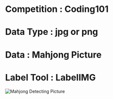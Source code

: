 # Competition : Coding101
# Data Type : jpg or png
# Data : Mahjong Picture
# Label Tool : LabelIMG

![Mahjong Detecting Picture](https://cdn.discordapp.com/attachments/890907943741059095/1083480883165667471/IMG_1213.jpg "Logo")
